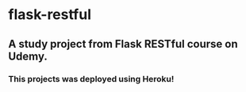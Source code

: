 # flask-restful

## A study project from Flask RESTful course on Udemy.

### This projects was deployed using Heroku!
